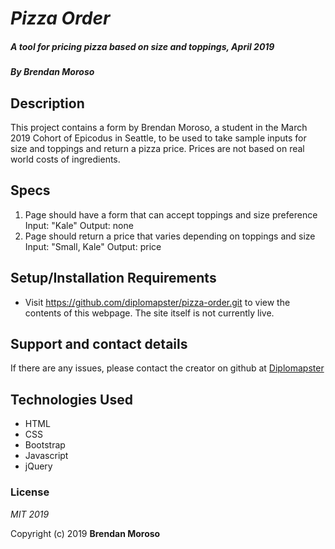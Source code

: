 # _Pizza Order_

##### _A tool for pricing pizza based on size and toppings, April 2019_

##### By **Brendan Moroso**

## Description

This project contains a form by Brendan Moroso, a student in the March 2019 Cohort of Epicodus in Seattle, to be used to take sample inputs for size and toppings and return a pizza price. Prices are not based on real world costs of ingredients.

## Specs
1. Page should have a form that can accept toppings and size preference
    Input: "Kale"
    Output: none
2. Page should return a price that varies depending on toppings and size
    Input: "Small, Kale"
    Output: price

## Setup/Installation Requirements

* Visit https://github.com/diplomapster/pizza-order.git to view the contents of this webpage. The site itself is not currently live.

## Support and contact details

If there are any issues, please contact the creator on github at [Diplomapster](https://github.com/diplomapster)

## Technologies Used

* HTML
* CSS
* Bootstrap
* Javascript
* jQuery

### License

*MIT 2019*

Copyright (c) 2019 **Brendan Moroso**
